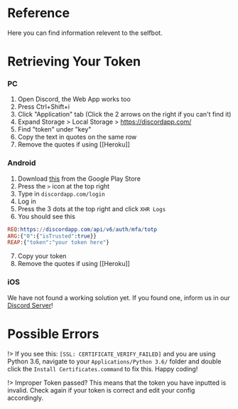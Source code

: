 # Reference

Here you can find information relevent to the selfbot.


# Retrieving Your Token

### PC
1. Open Discord, the Web App works too
2. Press Ctrl+Shift+i
3. Click "Application" tab (Click the 2 arrows on the right if you can't find it)
4. Expand Storage > Local Storage > <https://discordapp.com/>
5. Find "token" under "key"
6. Copy the text in quotes on the same row
7. Remove the quotes if using [[Heroku]]

### Android
1. Download [this](https://play.google.com/store/apps/details?id=ai.agusibrahim.xhrlog) from the Google Play Store
2. Press the `>` icon at the top right
3. Type in `discordapp.com/login`
4. Log in
5. Press the 3 dots at the top right and click `XHR Logs`
6. You should see this
```elm
REQ:https://discordapp.com/api/v6/auth/mfa/totp
ARG:{"0":{"isTrusted":true}}
REAP:{"token":"your token here"} 
```
7. Copy your token
8. Remove the quotes if using [[Heroku]]

### iOS
We have not found a working solution yet. If you found one, inform us in our [Discord Server](https://discord.gg/pmQSbAd)! 

# Possible Errors

!> If you see this: `[SSL: CERTIFICATE_VERIFY_FAILED]` and you are using Python 3.6, navigate to your `Applications/Python 3.6/` folder and double click the `Install Certificates.command` to fix this.
Happy coding!

!> Improper Token passed? This means that the token you have inputted is invalid. Check again if your token is correct and edit your config accordingly.

